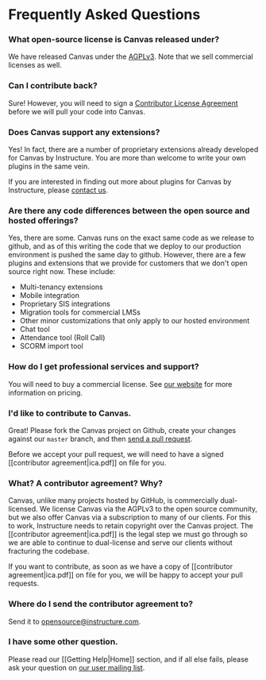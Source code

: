Frequently Asked Questions
=====

### What open-source license is Canvas released under?

We have released Canvas under the [AGPLv3](http://www.gnu.org/licenses/agpl.html). Note that we sell commercial licenses as well.

### Can I contribute back?

Sure! However, you will need to sign a [Contributor License Agreement](https://github.com/instructure/canvas-lms/wiki/ica.pdf) before we will pull your code into Canvas.

### Does Canvas support any extensions?

Yes! In fact, there are a number of proprietary extensions already developed for Canvas by Instructure. You are more than welcome to write your own plugins in the same vein.

If you are interested in finding out more about plugins for Canvas by Instructure, please [contact us](http://www.instructure.com/).

### Are there any code differences between the open source and hosted offerings?

Yes, there are some. Canvas runs on the exact same code as we release to github, and as of this writing the code that we deploy to our production environment is pushed the same day to github. However, there are a few plugins and extensions that we provide for customers that we don't open source right now. These include:

* Multi-tenancy extensions
* Mobile integration
* Proprietary SIS integrations
* Migration tools for commercial LMSs
* Other minor customizations that only apply to our hosted environment
* Chat tool
* Attendance tool (Roll Call)
* SCORM import tool

### How do I get professional services and support?

You will need to buy a commercial license. See [our website](http://www.instructure.com/) for more information on pricing.

### I'd like to contribute to Canvas.

Great! Please fork the Canvas project on Github, create your changes against our `master` branch, and then [send a pull request](http://help.github.com/pull-requests/). 

Before we accept your pull request, we will need to have a signed [[contributor agreement|ica.pdf]] on file for you.

### What? A contributor agreement? Why?

Canvas, unlike many projects hosted by GitHub, is commercially dual-licensed. We license Canvas via the AGPLv3 to the open source community, but we also offer Canvas via a subscription to many of our clients. For this to work, Instructure needs to retain copyright over the Canvas project. The [[contributor agreement|ica.pdf]] is the legal step we must go through so we are able to continue to dual-license and serve our clients without fracturing the codebase.

If you want to contribute, as soon as we have a copy of [[contributor agreement|ica.pdf]] on file for you, we will be happy to accept your pull requests.

### Where do I send the contributor agreement to?

Send it to opensource@instructure.com.

### I have some other question.

Please read our [[Getting Help|Home]] section, and if all else fails, please ask your question on [our user mailing list](http://groups.google.com/group/canvas-lms-users).